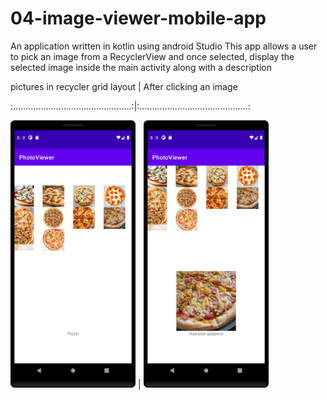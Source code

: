 # 04-image-viewer-mobile-app
An application written in kotlin using android Studio 
This app allows a user to pick an image from a RecyclerView and once selected, 
display the selected image inside the main activity along with a description


pictures in recycler grid layout          |      After clicking an image

:...............................................:|:...........................................:

<img src="beforeclick.png?raw=true" width="200"> |   <img src="afterclick.png?raw=true" width="200">



